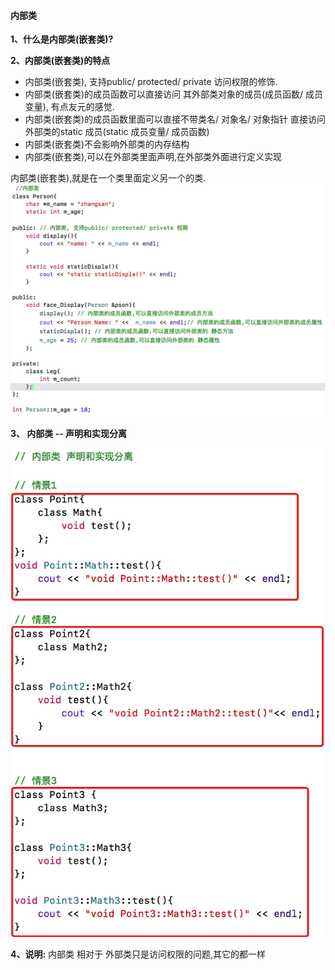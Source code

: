 #### 内部类


**1、什么是内部类(嵌套类)?**

**2、内部类(嵌套类)的特点**
- 内部类(嵌套类), 支持public/ protected/ private 访问权限的修饰.
- 内部类(嵌套类)的成员函数可以直接访问 其外部类对象的成员(成员函数/ 成员变量), 有点友元的感觉.
- 内部类(嵌套类)的成员函数里面可以直接不带类名/ 对象名/ 对象指针 直接访问外部类的static 成员(static 成员变量/ 成员函数)
- 内部类(嵌套类)不会影响外部类的内存结构
- 内部类(嵌套类),可以在外部类里面声明,在外部类外面进行定义实现

内部类(嵌套类),就是在一个类里面定义另一个的类.
![](/assets/Snip20190217_1.png)

 
**3、 内部类 -- 声明和实现分离**

![](/assets/Snip20190217_2.png)

**4、说明:**
内部类 相对于 外部类只是访问权限的问题,其它的都一样